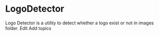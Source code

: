 # LogoDetector
Logo Detector is a utility to detect whether a logo exist or not in images folder. Edit
Add topics

